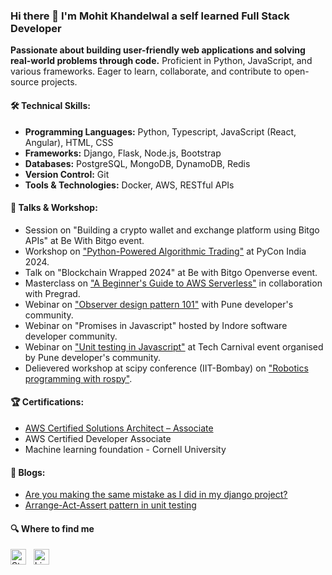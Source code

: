 ### Hi there 👋 I'm Mohit Khandelwal a self learned Full Stack Developer

**Passionate about building user-friendly web applications and solving real-world problems through code.** Proficient in Python, JavaScript, and various frameworks. Eager to learn, collaborate, and contribute to open-source projects.

#### 🛠️ Technical Skills:

* **Programming Languages:** Python, Typescript, JavaScript (React, Angular), HTML, CSS
* **Frameworks:** Django, Flask, Node.js, Bootstrap
* **Databases:** PostgreSQL, MongoDB, DynamoDB, Redis
* **Version Control:** Git
* **Tools & Technologies:** Docker, AWS, RESTful APIs

#### 🎤 Talks & Workshop: 
* Session on "Building a crypto wallet and exchange platform using Bitgo APIs" at Be With Bitgo event.
* Workshop on ["Python-Powered Algorithmic Trading"](https://www.linkedin.com/posts/mohitkh7_pyconindia2024-algorithmictrading-python-activity-7241697979424788482-efSB) at PyCon India 2024.
* Talk on "Blockchain Wrapped 2024" at Be with Bitgo Openverse event.
* Masterclass on ["A Beginner's Guide to AWS Serverless"](https://www.linkedin.com/posts/mohitkh7_awsserverless-masterclass-pregrad-activity-7171417036454150144-sMs2/) in collaboration with Pregrad.
* Webinar on ["Observer design pattern 101"](https://www.youtube.com/watch?v=XA_cVUDlxDI) with Pune developer's community.
* Webinar on "Promises in Javascript" hosted by Indore software developer community.
* Webinar on ["Unit testing in Javascript"](https://www.youtube.com/watch?v=I5ds3o9LTEM) at Tech Carnival event organised by Pune developer's community.
* Delievered workshop at scipy conference (IIT-Bombay) on ["Robotics programming with rospy"](https://static.fossee.in/scipy2019/SciPyTalks/SciPyIndia2019_Track1_S003_Robotics_Programming_with_Rospy_20191129.mp4).

#### 🏆 Certifications:
* [AWS Certified Solutions Architect – Associate](https://www.credly.com/badges/e51e505d-eb84-4e57-becb-dfb4a6d6a925/public_url)
* AWS Certified Developer Associate
*  Machine learning foundation - Cornell University

#### 📖 Blogs:
* [Are you making the same mistake as I did in my django project?](https://www.linkedin.com/pulse/you-making-same-mistake-i-did-my-django-project-mohit-khandelwal/)
* [Arrange-Act-Assert pattern in unit testing](https://medium.com/@mohitkh7/arrange-act-assert-pattern-in-unit-testing-7ed2b35c964)

#### 🔍 Where to find me

[<img src="https://img.shields.io/badge/Stack%20Overflow-282C34?logo=stackoverflow&logoColor=FE7A16" alt="Stack Overflow logo" title="Stack Overflow" height="25" />](https://stackoverflow.com/users/8219031/mohit-khandelwal)
&nbsp;
[<img src="https://img.shields.io/badge/LinkedIn-282C34?logo=linkedin&logoColor=0077B5" alt="LinkedIn logo" title="LinkedIn" height="25" />](https://www.linkedin.com/in/mohitkh7/)
&nbsp;
<!-- [![Mohit Khandelwal StackOverflow](https://stackoverflow-badge.onrender.com/api/StackOverflowBadge/8219031)](https://stackoverflow.com/users/8219031/mohit-khandelwal) -->

<!--
**mohitkh7/mohitkh7** is a ✨ _special_ ✨ repository because its `README.md` (this file) appears on your GitHub profile.

Here are some ideas to get you started:

- 🔭 I’m currently working on ...
- 🌱 I’m currently learning ...
- 👯 I’m looking to collaborate on ...
- 🤔 I’m looking for help with ...
- 💬 Ask me about ...
- 📫 How to reach me: ...
- 😄 Pronouns: ...
- ⚡ Fun fact: ...
-->
